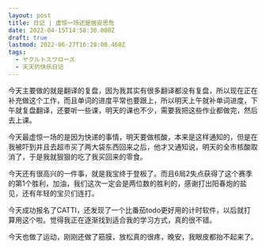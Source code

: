 ```yaml
---
layout: post
title: 日记 | 虚惊一场还是居安思危
date: 2022-04-15T14:58:30.000Z
draft: true
lastmod: 2022-06-27T16:28:00.460Z
tags:
  - ヤクルトスワローズ
  - 天天的快乐日记
---
```

今天主要做的就是翻译的复盘，因为我其实有很多翻译都没有复盘，所以现在正在补充做这个工作，而且单词的进度平常也要跟上，所以明天上午就补单词进度，下午就复盘翻译，还要听一些课，明天的课也不少，需要我把这些作业都做完，然后去上课。

今天最虚惊一场的是因为快递的事情，明天要做核酸，本来是这样通知的，但是在我被吓到并且去超市买了两大袋东西回来之后，他才又通知说，明天的全市核酸取消了，于是我就狠狠的吃了我买回来的零食。

今天还有很高兴的一件事，就是我宝终于登板了。而且6局2失点获得了这个赛季的第1个胜利，加油，我们这次一定会是两位数的胜利的，感谢打出阳春炮的盐见，还有年轻的宝贝们连打。

今天成功报名了CATTI，还发现了一个比番茄todo更好用的计时软件，以后就打算用这个啦。觉得我正在逐渐找到适合我的学习方式，真的很不错。

今天也做了运动，刚刚还做了筋膜，放松真的很疼，晚安，我眼皮都抬不起来了。